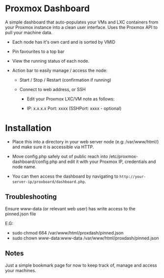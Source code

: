# Proxmox Dashboard

A simple dashboard that auto-populates your VMs and LXC containers from your Proxmox instance into a clean user interface. Uses the Proxmox API to pull your machine data.

- Each node has it's own card and is sorted by VMID

- Pin favourites to a top bar

- View the running status of each node.

- Action bar to easily manage / access the node:

    - Start / Stop / Restart (confirmation if running)

    - Connect to web address, or SSH

        - Edit your Proxmox LXC/VM note as follows:

        - IP: x.x.x.x Port: xxxx (SSHPort: xxxx - optional)

# Installation

- Place this into a directory in your web server node (e.g: /var/www/html/) and make sure it is accessible via HTTP.

- Move config.php safely out of public reach into /etc/proxmox-dashboard/config.php and edit it with your Proxmox IP, credentials and node name.

- You can then access the dashboard by navigating to `http://your-server-ip/proxboard/dashboard.php`.

## Troubleshooting

Ensure www-data (or relevant web user) has write access to the pinned.json file

E.G:
- sudo chmod 664 /var/www/html/proxdash/pinned.json
- sudo chown www-data:www-data /var/www/html/proxdash/pinned.json

## Notes

Just a simple bookmark page for now to keep track of, manage and access your machines.
